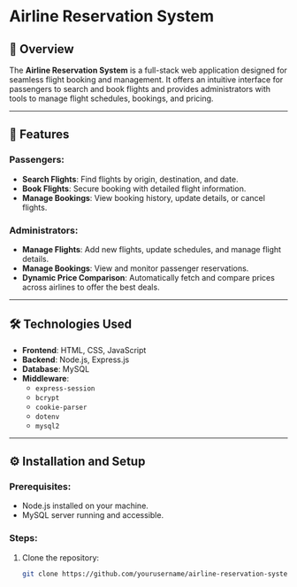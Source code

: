 # Airline Reservation System

## 📖 Overview
The **Airline Reservation System** is a full-stack web application designed for seamless flight booking and management. It offers an intuitive interface for passengers to search and book flights and provides administrators with tools to manage flight schedules, bookings, and pricing.

---

## 🚀 Features

### Passengers:
- **Search Flights**: Find flights by origin, destination, and date.
- **Book Flights**: Secure booking with detailed flight information.
- **Manage Bookings**: View booking history, update details, or cancel flights.

### Administrators:
- **Manage Flights**: Add new flights, update schedules, and manage flight details.
- **Manage Bookings**: View and monitor passenger reservations.
- **Dynamic Price Comparison**: Automatically fetch and compare prices across airlines to offer the best deals.

---

## 🛠️ Technologies Used

- **Frontend**: HTML, CSS, JavaScript
- **Backend**: Node.js, Express.js
- **Database**: MySQL
- **Middleware**: 
  - `express-session`
  - `bcrypt`
  - `cookie-parser`
  - `dotenv`
  - `mysql2`

---

## ⚙️ Installation and Setup

### Prerequisites:
- Node.js installed on your machine.
- MySQL server running and accessible.

### Steps:

1. Clone the repository:
   ```bash
   git clone https://github.com/yourusername/airline-reservation-system.git
